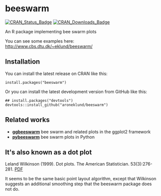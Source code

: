 beeswarm
========

[![CRAN_Status_Badge](http://www.r-pkg.org/badges/version/beeswarm)](https://cran.r-project.org/package=beeswarm)
[![CRAN_Downloads_Badge](http://cranlogs.r-pkg.org/badges/beeswarm)](https://cran.r-project.org/package=beeswarm)

An R package implementing bee swarm plots


You can see some examples here:
http://www.cbs.dtu.dk/~eklund/beeswarm/


Installation
------------

You can install the latest release on CRAN like this:

	install.packages("beeswarm")


Or you can install the latest development version from GitHub like this:

	## install.packages("devtools")
	devtools::install_github("aroneklund/beeswarm")


Related works
-------------

* [**ggbeeswarm**](https://cran.r-project.org/package=ggbeeswarm) 
bee swarm and related plots in the ggplot2 framework
* [**pybeeswarm**](https://github.com/mgymrek/pybeeswarm)
bee swarm plots in Python


It's also known as a dot plot
-----------------------------

Leland Wilkinson (1999). Dot plots. The American Statistician. 53(3):276-281. 
[PDF](https://www.cs.uic.edu/~wilkinson/Publications/dotplots.pdf)

It seems to be the same basic point layout algorithm, except that Wilkinson suggests an additional smoothing step that the beeswarm package does not do.
